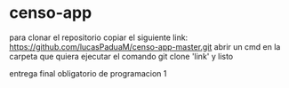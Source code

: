 # censo-app
para clonar el repositorio copiar el siguiente link: https://github.com/lucasPaduaM/censo-app-master.git
abrir un cmd en la carpeta que quiera
ejecutar el comando git clone 'link'
y listo

entrega final obligatorio de programacion 1
